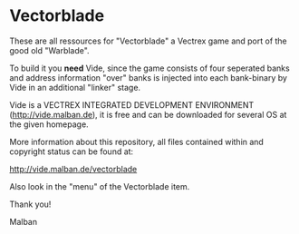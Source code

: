 # Vectorblade

These are all ressources for "Vectorblade" a Vectrex game and port of the good old "Warblade".

To build it you <b>need</b> Vide, since the game consists of four seperated banks and address information "over" banks is injected into each 
bank-binary by Vide in an additional "linker" stage.

Vide is a VECTREX INTEGRATED DEVELOPMENT ENVIRONMENT (http://vide.malban.de), it is free and can be downloaded for several OS at the given homepage.

More information about this repository, all files contained within and copyright status can be found at: 

http://vide.malban.de/vectorblade

Also look in the "menu" of the Vectorblade item.

Thank you!

Malban
